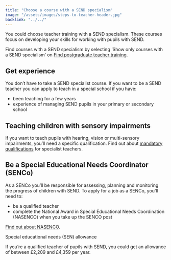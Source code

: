 ```yaml
---
title: "Choose a course with a SEND specialism"
image: "/assets/images/steps-to-teacher-header.jpg"
backlink: "../../"
---
```


You could choose teacher training with a SEND specialism. These courses focus on developing your skills for working with pupils with SEND.

Find courses with a SEND specialism by selecting ‘Show only courses with a SEND specialism’ on [Find postgraduate teacher training](https://www.gov.uk/find-postgraduate-teacher-training-courses "external-inline").

## Get experience

You don’t have to take a SEND specialist course. If you want to be a SEND teacher you can apply to teach in a special school if you have:

  - been teaching for a few years
  - experience of managing SEND pupils in your primary or secondary school

## Teaching children with sensory impairments

If you want to teach pupils with hearing, vision or multi-sensory impairments, you’ll need a specific qualification. Find out about [mandatory qualifications](# "external-inline") for specialist teachers.

## Be a Special Educational Needs Coordinator (SENCo)

As a SENCo you’ll be responsible for assessing, planning and monitoring the progress of children with SEND. To apply for a job as a SENCo, you'll need to:

  - be a qualified teacher
  - complete the National Award in Special Educational Needs Coordination (NASENCO) when you take up the SENCO post

[Find out about NASENCO](https://nasen.org.uk/training-and-cpd.html "external").

Special educational needs (SEN) allowance

If you’re a qualified teacher of pupils with SEND, you could get an allowance of between £2,209 and £4,359 per year.
